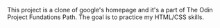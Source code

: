 This project is a clone of google's homepage and it's a part of The Odin Project Fundations Path. The goal is to practice my HTML/CSS skills.